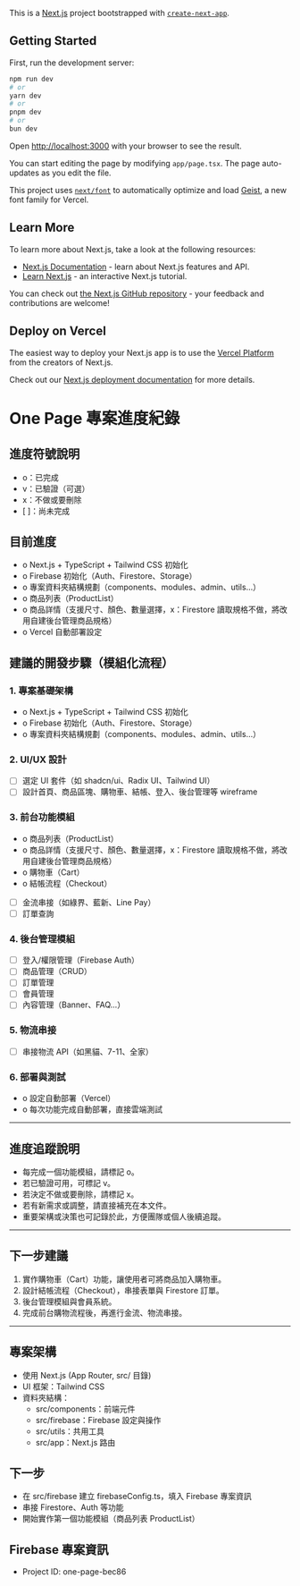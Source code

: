 This is a [Next.js](https://nextjs.org) project bootstrapped with [`create-next-app`](https://nextjs.org/docs/app/api-reference/cli/create-next-app).

## Getting Started

First, run the development server:

```bash
npm run dev
# or
yarn dev
# or
pnpm dev
# or
bun dev
```

Open [http://localhost:3000](http://localhost:3000) with your browser to see the result.

You can start editing the page by modifying `app/page.tsx`. The page auto-updates as you edit the file.

This project uses [`next/font`](https://nextjs.org/docs/app/building-your-application/optimizing/fonts) to automatically optimize and load [Geist](https://vercel.com/font), a new font family for Vercel.

## Learn More

To learn more about Next.js, take a look at the following resources:

- [Next.js Documentation](https://nextjs.org/docs) - learn about Next.js features and API.
- [Learn Next.js](https://nextjs.org/learn) - an interactive Next.js tutorial.

You can check out [the Next.js GitHub repository](https://github.com/vercel/next.js) - your feedback and contributions are welcome!

## Deploy on Vercel

The easiest way to deploy your Next.js app is to use the [Vercel Platform](https://vercel.com/new?utm_medium=default-template&filter=next.js&utm_source=create-next-app&utm_campaign=create-next-app-readme) from the creators of Next.js.

Check out our [Next.js deployment documentation](https://nextjs.org/docs/app/building-your-application/deploying) for more details.

# One Page 專案進度紀錄

## 進度符號說明
- o：已完成
- v：已驗證（可選）
- x：不做或要刪除
- [ ]：尚未完成

## 目前進度
- o Next.js + TypeScript + Tailwind CSS 初始化
- o Firebase 初始化（Auth、Firestore、Storage）
- o 專案資料夾結構規劃（components、modules、admin、utils...）
- o 商品列表（ProductList）
- o 商品詳情（支援尺寸、顏色、數量選擇，x：Firestore 讀取規格不做，將改用自建後台管理商品規格）
- o Vercel 自動部署設定

## 建議的開發步驟（模組化流程）

### 1. 專案基礎架構
- o Next.js + TypeScript + Tailwind CSS 初始化
- o Firebase 初始化（Auth、Firestore、Storage）
- o 專案資料夾結構規劃（components、modules、admin、utils...）

### 2. UI/UX 設計
- [ ] 選定 UI 套件（如 shadcn/ui、Radix UI、Tailwind UI）
- [ ] 設計首頁、商品區塊、購物車、結帳、登入、後台管理等 wireframe

### 3. 前台功能模組
- o 商品列表（ProductList）
- o 商品詳情（支援尺寸、顏色、數量選擇，x：Firestore 讀取規格不做，將改用自建後台管理商品規格）
- o 購物車（Cart）
- o 結帳流程（Checkout）
- [ ] 金流串接（如綠界、藍新、Line Pay）
- [ ] 訂單查詢

### 4. 後台管理模組
- [ ] 登入/權限管理（Firebase Auth）
- [ ] 商品管理（CRUD）
- [ ] 訂單管理
- [ ] 會員管理
- [ ] 內容管理（Banner、FAQ...）

### 5. 物流串接
- [ ] 串接物流 API（如黑貓、7-11、全家）

### 6. 部署與測試
- o 設定自動部署（Vercel）
- o 每次功能完成自動部署，直接雲端測試

---

## 進度追蹤說明
- 每完成一個功能模組，請標記 o。
- 若已驗證可用，可標記 v。
- 若決定不做或要刪除，請標記 x。
- 若有新需求或調整，請直接補充在本文件。
- 重要架構或決策也可記錄於此，方便團隊或個人後續追蹤。

---

## 下一步建議
1. 實作購物車（Cart）功能，讓使用者可將商品加入購物車。
2. 設計結帳流程（Checkout），串接表單與 Firestore 訂單。
3. 後台管理模組與會員系統。
4. 完成前台購物流程後，再進行金流、物流串接。

---

## 專案架構
- 使用 Next.js (App Router, src/ 目錄)
- UI 框架：Tailwind CSS
- 資料夾結構：
  - src/components：前端元件
  - src/firebase：Firebase 設定與操作
  - src/utils：共用工具
  - src/app：Next.js 路由

## 下一步
- 在 src/firebase 建立 firebaseConfig.ts，填入 Firebase 專案資訊
- 串接 Firestore、Auth 等功能
- 開始實作第一個功能模組（商品列表 ProductList）

## Firebase 專案資訊
- Project ID: one-page-bec86
